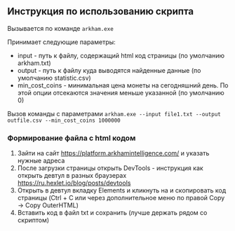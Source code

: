 ## Инструкция по использованию скрипта

Вызывается по команде `arkham.exe`

Принимает следующие параметры:
- input - путь к файлу, содержащий html код страницы  (по умолчанию arkham.txt)
- output - путь к файлу куда выводятся найденные данные (по умолчанию statistic.csv)
- min_cost_coins - минимальная цена монеты на сегодняшний день. По этой опции отсекаются значения меньше указанной (по умолчанию 0)

Вызов команды с параметрами `arkham.exe --input file1.txt --output outfile.csv --min_cost_coins 1000000`

### Формирование файла с html кодом

1. Зайти на сайт https://platform.arkhamintelligence.com/ и указать нужные адреса
2. После загрузки страницы открыть DevTools - инструкция как открыть девтул в разных браузерах https://ru.hexlet.io/blog/posts/devtools
3. Открыть в девтул вкладку Elements и кликнуть на <html style> и скопировать код страницы (Ctrl + C или через дополнительное меню по правой  Copy -> Copy OuterHTML)
4. Вставить код в файл txt и сохранить (лучше держать рядом со скриптом)
